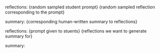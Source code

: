 reflections: 
        {random sampled student prompt}
        {random sampled reflection corresponding to the prompt}
        
summary:
        {corresponding human-written summary to reflections} 
        
reflections:
        {prompt given to stuents}
        {reflections we want to generate summary for}

summary:
